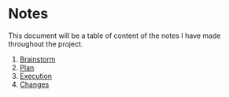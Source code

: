 # Notes

This document will be a table of content of the notes I have made throughout the project.

1. [Brainstorm](Brainstorm.md)
1. [Plan](Plan.md)
1. [Execution](Execution.md)
1. [Changes](Changes.md)